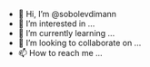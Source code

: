 - 👋 Hi, I’m @sobolevdimann
- 👀 I’m interested in ...
- 🌱 I’m currently learning ...
- 💞️ I’m looking to collaborate on ...
- 📫 How to reach me ...

<!---
sobolevdimann/sobolevdimann is a ✨ special ✨ repository because its `README.md` (this file) appears on your GitHub profile.
You can click the Preview link to take a look at your changes.
--->
